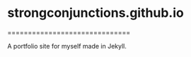 # strongconjunctions.github.io
==============================

A portfolio site for myself made in Jekyll.
